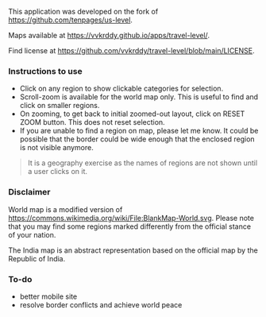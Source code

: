 This application was developed on the fork of https://github.com/tenpages/us-level.

Maps available at https://vvkrddy.github.io/apps/travel-level/.

Find license at https://github.com/vvkrddy/travel-level/blob/main/LICENSE.

### Instructions to use

- Click on any region to show clickable categories for selection.
- Scroll-zoom is available for the world map only. This is useful to find and click on smaller regions.
- On zooming, to get back to initial zoomed-out layout, click on RESET ZOOM button. This does not reset selection.
- If you are unable to find a region on map, please let me know. It could be possible that the border could be wide enough that the enclosed region is not visible anymore.

> It is a geography exercise as the names of regions are not shown until a user clicks on it.

### Disclaimer

World map is a modified version of https://commons.wikimedia.org/wiki/File:BlankMap-World.svg. Please note that you may find some regions marked differently from the official stance of your nation.

The India map is an abstract representation based on the official map by the Republic of India.

### To-do
 
- better mobile site
- resolve border conflicts and achieve world peace